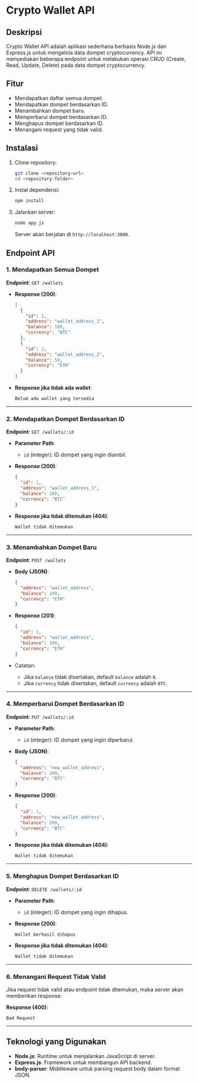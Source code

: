 
# Crypto Wallet API

## Deskripsi

Crypto Wallet API adalah aplikasi sederhana berbasis Node.js dan Express.js untuk mengelola data dompet cryptocurrency. API ini menyediakan beberapa endpoint untuk melakukan operasi CRUD (Create, Read, Update, Delete) pada data dompet cryptocurrency.

## Fitur

- Mendapatkan daftar semua dompet.
- Mendapatkan dompet berdasarkan ID.
- Menambahkan dompet baru.
- Memperbarui dompet berdasarkan ID.
- Menghapus dompet berdasarkan ID.
- Menangani request yang tidak valid.

## Instalasi

1. Clone repository:

   ```bash
   git clone <repository-url>
   cd <repository-folder>
   ```

2. Instal dependensi:

   ```bash
   npm install
   ```

3. Jalankan server:

   ```bash
   node app.js
   ```

   Server akan berjalan di `http://localhost:3000`.

## Endpoint API

### 1. Mendapatkan Semua Dompet

**Endpoint**: `GET /wallets`

- **Response (200)**:

  ```json
  [
    {
      "id": 1,
      "address": "wallet_address_1",
      "balance": 100,
      "currency": "BTC"
    },
    {
      "id": 2,
      "address": "wallet_address_2",
      "balance": 50,
      "currency": "ETH"
    }
  ]
  ```

- **Response jika tidak ada wallet**:

  ```
  Belum ada wallet yang tersedia
  ```

---

### 2. Mendapatkan Dompet Berdasarkan ID

**Endpoint**: `GET /wallets/:id`

- **Parameter Path**:
  - `id` (integer): ID dompet yang ingin diambil.

- **Response (200)**:

  ```json
  {
    "id": 1,
    "address": "wallet_address_1",
    "balance": 100,
    "currency": "BTC"
  }
  ```

- **Response jika tidak ditemukan (404)**:

  ```
  Wallet tidak ditemukan
  ```

---

### 3. Menambahkan Dompet Baru

**Endpoint**: `POST /wallets`

- **Body (JSON)**:

  ```json
  {
    "address": "wallet_address",
    "balance": 100,
    "currency": "ETH"
  }
  ```

- **Response (201)**:

  ```json
  {
    "id": 1,
    "address": "wallet_address",
    "balance": 100,
    "currency": "ETH"
  }
  ```

- Catatan:
  - Jika `balance` tidak disertakan, default `balance` adalah `0`.
  - Jika `currency` tidak disertakan, default `currency` adalah `BTC`.

---

### 4. Memperbarui Dompet Berdasarkan ID

**Endpoint**: `PUT /wallets/:id`

- **Parameter Path**:
  - `id` (integer): ID dompet yang ingin diperbarui.

- **Body (JSON)**:

  ```json
  {
    "address": "new_wallet_address",
    "balance": 200,
    "currency": "BTC"
  }
  ```

- **Response (200)**:

  ```json
  {
    "id": 1,
    "address": "new_wallet_address",
    "balance": 200,
    "currency": "BTC"
  }
  ```

- **Response jika tidak ditemukan (404)**:

  ```
  Wallet tidak ditemukan
  ```

---

### 5. Menghapus Dompet Berdasarkan ID

**Endpoint**: `DELETE /wallets/:id`

- **Parameter Path**:
  - `id` (integer): ID dompet yang ingin dihapus.

- **Response (200)**:

  ```
  Wallet berhasil dihapus
  ```

- **Response jika tidak ditemukan (404)**:

  ```
  Wallet tidak ditemukan
  ```

---

### 6. Menangani Request Tidak Valid

Jika request tidak valid atau endpoint tidak ditemukan, maka server akan memberikan response:

**Response (400)**:

```
Bad Request
```

---

## Teknologi yang Digunakan

- **Node.js**: Runtime untuk menjalankan JavaScript di server.
- **Express.js**: Framework untuk membangun API backend.
- **body-parser**: Middleware untuk parsing request body dalam format JSON.
